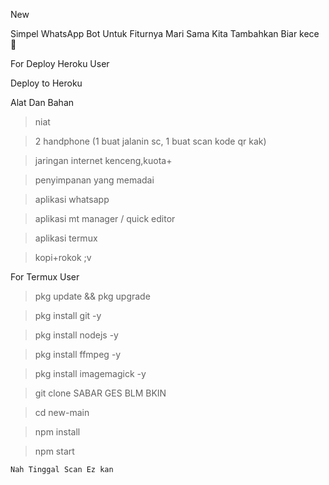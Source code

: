 New

Simpel WhatsApp Bot Untuk Fiturnya Mari Sama Kita Tambahkan Biar kece 🗿

For Deploy Heroku User

Deploy to Heroku

Alat Dan Bahan

> niat

> 2 handphone (1 buat jalanin sc, 1 buat scan kode qr kak)

> jaringan internet kenceng,kuota+

> penyimpanan yang memadai

> aplikasi whatsapp

> aplikasi mt manager / quick editor

> aplikasi termux

> kopi+rokok ;v

For Termux User

> pkg update && pkg upgrade

> pkg install git -y

> pkg install nodejs -y

> pkg install ffmpeg -y

> pkg install imagemagick -y

> git clone SABAR GES BLM BKIN

> cd new-main

> npm install

> npm start

    Nah Tinggal Scan Ez kan









